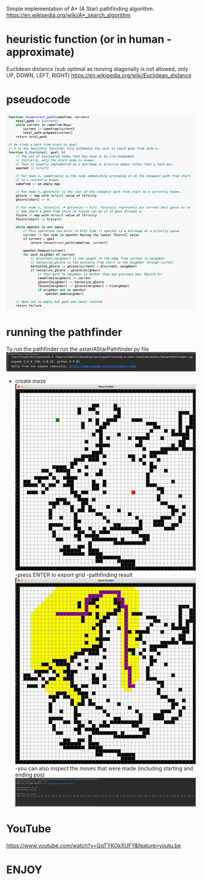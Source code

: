Simple implementation of A* (A Star) pathfinding algorithm.  
https://en.wikipedia.org/wiki/A*_search_algorithm

# heuristic function (or in human - approximate)
Euclidean distance (sub optimal as moving diagonally is not allowed, only UP, DOWN, LEFT, RIGHT)
https://en.wikipedia.org/wiki/Euclidean_distance

# pseudocode
![Pseudocode](resources/images/pseudocode.png)

# running the pathfinder
To run the pathfinder run the astar/AStarPathfinder.py file
![Running](resources/images/running.png)

- create maze
![CreateMaze](resources/images/create_maze.png)
-press ENTER to export grid
-pathfinding result
![Result](resources/images/result.png)
-you can also inspect the moves that were made (including starting and ending pos)
![Moves](resources/images/output.png)

# YouTube
https://www.youtube.com/watch?v=QgTYKOkXUFY&feature=youtu.be

# ENJOY
